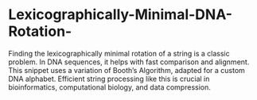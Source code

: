 # Lexicographically-Minimal-DNA-Rotation-
Finding the lexicographically minimal rotation of a string is a classic problem. In DNA sequences, it helps with fast comparison and alignment. This snippet uses a variation of Booth’s Algorithm, adapted for a custom DNA alphabet. Efficient string processing like this is crucial in bioinformatics, computational biology, and data compression.
